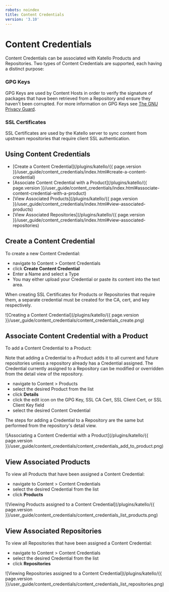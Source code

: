 ```yaml
---
robots: noindex
title: Content Credentials
version: '3.10'
---
```


# Content Credentials

Content Credentials can be associated with Katello Products and Repositories. Two types of Content Credentials are supported, each having a distinct purpose:

### GPG Keys

GPG Keys are used by Content Hosts in order to verify the signature of packages that have been retrieved from a Repository and ensure they haven't been corrupted. For more information on GPG Keys see [The GNU Privacy Guard](https://www.gnupg.org/).

### SSL Certificates

SSL Certificates are used by the Katello server to sync content from upstream repositories that require client SSL authentication.

## Using Content Credentials

- [Create a Content Credential](/plugins/katello/{{ page.version }}/user_guide/content_credentials/index.html#create-a-content-credential)
- [Associate Content Credential with a Product](/plugins/katello/{{ page.version }}/user_guide/content_credentials/index.html#associate-content-credential-with-a-product)
- [View Associated Products](/plugins/katello/{{ page.version }}/user_guide/content_credentials/index.html#view-associated-products)
- [View Associated Repositories](/plugins/katello/{{ page.version }}/user_guide/content_credentials/index.html#view-associated-repositories)


## Create a Content Credential

To create a new Content Credential:

- navigate to Content > Content Credentials
- click **Create Content Credential**
- Enter a Name and select a Type
- You may either upload your Credential or paste its content into the text area.

When creating SSL Certificates for Products or Repositories that require them, a separate credential must be created for the CA, cert, and key respectively.

![Creating a Content Credential](/plugins/katello/{{ page.version }}/user_guide/content_credentials/content_credentials_create.png)

## Associate Content Credential with a Product

To add a Content Credential to a Product:

Note that adding a Credential to a Product adds it to all current and future repositories unless a repository already has a Credential assigned.
The Credential currently assigned to a Repository can be modified or overridden from the detail view of the repository.

- navigate to Content > Products
- select the desired Product from the list
- click **Details**
- click the edit icon on the GPG Key, SSL CA Cert, SSL Client Cert, or SSL Client Key field
- select the desired Content Credential

The steps for adding a Credential to a Repository are the same but performed from the repository's detail view.

![Associating a Content Credential with a Product](/plugins/katello/{{ page.version }}/user_guide/content_credentials/content_credentials_add_to_product.png)

## View Associated Products

To view all Products that have been assigned a Content Credential:

- navigate to Content > Content Credentials
- select the desired Credential from the list
- click **Products**

![Viewing Products assigned to a Content Credential](/plugins/katello/{{ page.version }}/user_guide/content_credentials/content_credentials_list_products.png)

## View Associated Repositories

To view all Repositories that have been assigned a Content Credential:

- navigate to Content > Content Credentials
- select the desired Credential from the list
- click **Repositories**

![Viewing Repositories assigned to a Content Credential](/plugins/katello/{{ page.version }}/user_guide/content_credentials/content_credentials_list_repositories.png)
